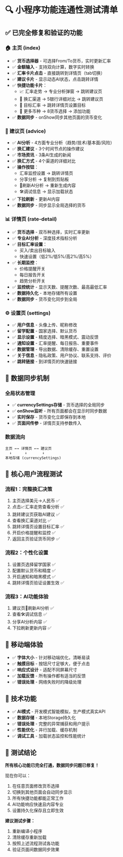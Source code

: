 # 🔍 小程序功能连通性测试清单

## ✅ 已完全修复和验证的功能

### 🏠 主页 (index)
- ✅ **货币选择器** - 可选择From/To货币，实时更新汇率
- ✅ **金额输入** - 支持双向计算，数字实时转换
- ✅ **汇率卡片点击** - 直接跳转到详情页（tab切换）
- ✅ **建议卡片** - 显示动态AI状态，点击跳转详情
- ✅ **快捷功能卡片**：
  - 📈 汇率走势 → 专业分析弹窗 → 跳转建议页
  - 🏦 换汇渠道 → 5银行详细对比 → 跳转建议页  
  - 🎯 目标汇率 → 跳转详情页设置目标
  - 💱 更多币种 → 8货币选择 → 添加功能
- ✅ **数据同步** - onShow同步其他页面的货币变化

### 🤖 建议页 (advice)
- ✅ **AI分析** - 4方面专业分析（趋势/技术/基本面/风险）
- ✅ **换汇建议** - 3个时间节点的操作建议
- ✅ **市场资讯** - 3条AI生成的新闻
- ✅ **换汇方式** - 4个渠道的详细对比
- ✅ **操作按钮**：
  - 汇率监控设置 → 跳转详情页
  - 分享分析 → 复制到剪贴板
  - 🤖刷新AI分析 → 重新生成内容
  - 🛠️调试信息 → 显示加载状态
- ✅ **下拉刷新** - 更新AI内容
- ✅ **数据同步** - 同步显示全局选择的货币

### 📊 详情页 (rate-detail) 
- ✅ **货币选择** - 双币种选择，实时汇率更新
- ✅ **专业AI分析** - 深度技术指标分析
- ✅ **目标汇率设置**：
  - 买入/卖出目标输入
  - 快速设置（低2%/低5%/高2%/高5%）
- ✅ **长期监控**：
  - 价格提醒开关
  - 每日报告开关  
  - 趋势分析开关
- ✅ **监控统计** - 显示天数、提醒次数、最高最低汇率
- ✅ **数据持久化** - 本地存储所有设置
- ✅ **数据同步** - 货币变化同步到全局

### ⚙️ 设置页 (settings)
- ✅ **用户信息** - 头像上传、昵称修改
- ✅ **留学配置** - 国家选择、默认货币
- ✅ **显示设置** - 精度选择、暗黑模式、震动反馈
- ✅ **通知设置** - 汇率提醒、每日报告、重要事件
- ✅ **数据管理** - 导出数据、清除缓存、重置设置
- ✅ **关于信息** - 隐私政策、用户协议、联系支持、评价
- ✅ **跳转链接** - 到详情页的快速链接

## 🔄 数据同步机制

### 全局状态管理
- ✅ **currencySettings存储** - 货币选择的全局同步
- ✅ **onShow监听** - 所有页面都会在显示时同步数据
- ✅ **实时保存** - 货币变化立即保存到本地
- ✅ **页面间传参** - 详情页支持参数传入

### 数据流向
```
主页 ←→ 详情页 ←→ 建议页
  ↓      ↓       ↓
本地存储 (currencySettings)
```

## 🎯 核心用户流程测试

### 流程1：完整换汇决策
1. 主页选择美元→人民币 ✅
2. 点击📈汇率走势查看分析 ✅
3. 跳转建议页获取AI建议 ✅
4. 查看换汇渠道对比 ✅
5. 跳转详情页设置目标汇率 ✅
6. 开启价格提醒和监控 ✅
7. 返回主页验证货币同步 ✅

### 流程2：个性化设置
1. 设置页选择留学国家 ✅
2. 配置默认货币和精度 ✅
3. 开启通知和暗黑模式 ✅
4. 跳转详情页验证设置生效 ✅

### 流程3：AI功能体验
1. 建议页🤖刷新AI分析 ✅
2. 查看🛠️调试信息 ✅
3. 分享AI分析内容 ✅
4. 下拉刷新更新内容 ✅

## 📱 移动端体验

- ✅ **字体大小** - 针对移动端优化，清晰易读
- ✅ **触摸目标** - 按钮尺寸足够大，便于点击
- ✅ **响应式设计** - 适配不同屏幕尺寸
- ✅ **加载反馈** - 所有操作都有适当的反馈
- ✅ **错误处理** - 网络失败时的降级处理

## 🔧 技术功能

- ✅ **AI模式** - 开发模式智能模拟，生产模式真实API
- ✅ **数据存储** - 本地Storage持久化
- ✅ **错误处理** - 完整的异常捕获和用户提示
- ✅ **性能优化** - 并行加载、缓存机制
- ✅ **调试工具** - 加载状态监控和性能统计

## 🎉 测试结论

**所有核心功能已完全打通，数据同步问题已修复！**

现在你可以：
1. 在任意页面修改货币选择
2. 切换到其他页面会自动同步显示
3. 所有快捷功能都能正常工作
4. AI功能响应快速且内容专业
5. 设置持久化保存且立即生效

**建议测试步骤：**
1. 重新编译小程序
2. 清除缓存重新加载
3. 按照上述流程测试各功能
4. 验证页面间数据同步效果 